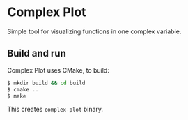 # Complex Plot

Simple tool for visualizing functions in one complex variable.

## Build and run

Complex Plot uses CMake, to build:
```sh
$ mkdir build && cd build
$ cmake ..
$ make
```

This creates `complex-plot` binary.

